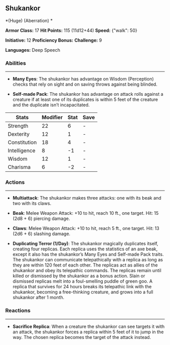 ## Shukankor
*(Huge) (Aberration) *

**Armor Class:** 17
**Hit Points:** 115 (11d12+44)
**Speed:** {"walk": 50}

**Initiative:** 12
**Proficiency Bonus:**
**Challenge:** 9

**Languages:** Deep Speech

### Abilities
 --- 
- **Many Eyes**: The shukankor has advantage on Wisdom (Perception) checks that rely on sight and on saving throws against being blinded.

- **Self-made Pack**: The shukankor has advantage on attack rolls against a creature if at least one of its duplicates is within 5 feet of the creature and the duplicate isn’t incapacitated.



| Stats | Modifier | Stat | Save
| ---- | ---- | ---- | ---- |
| Strength | 22 | 6 | - |
| Dexterity | 12 | 1 | - |
| Constitution | 18 | 4 | - |
| Intelligence | 8 | -1 | - |
| Wisdom | 12 | 1 | - |
| Charisma | 6 | -2 | - |

### Actions
 --- 
- **Multiattack**: The shukankor makes three attacks: one with its beak and two with its claws.

- **Beak**: Melee Weapon Attack: +10 to hit, reach 10 ft., one target. Hit: 15 (2d8 + 6) piercing damage.

- **Claws**: Melee Weapon Attack: +10 to hit, reach 5 ft., one target. Hit: 13 (2d6 + 6) slashing damage.

- **Duplicating Terror (1/Day)**: The shukankor magically duplicates itself, creating four replicas. Each replica uses the statistics of an axe beak, except it also has the shukankor’s Many Eyes and Self-made Pack traits. The shukankor can communicate telepathically with a replica as long as they are within 120 feet of each other. The replicas act as allies of the shukankor and obey its telepathic commands. The replicas remain until killed or dismissed by the shukankor as a bonus action. Slain or dismissed replicas melt into a foul-smelling puddle of green goo. A replica that survives for 24 hours breaks its telepathic link with the shukankor, becoming a free-thinking creature, and grows into a full shukankor after 1 month.

### Reactions
 --- 
- **Sacrifice Replica**: When a creature the shukankor can see targets it with an attack, the shukankor forces a replica within 5 feet of it to jump in the way. The chosen replica becomes the target of the attack instead.

